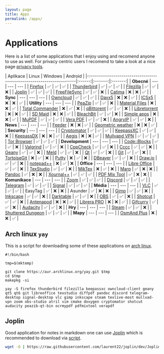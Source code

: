 ```yaml
---
layout: page
title: Apps
permalink: /apps/
---
```


# Applications

Here is a list of some applications that I enjoy using and recomend anyone to use as well. For privacy centric users I recomend to take a look at a nice page [privacy tools](https://www.privacytools.io/).

| Aplikace                                                               | Linux  | Windows | Android |
|-:----------------------------------------------------------------------|:------:|:-------:|:-------:|
| **Obecné**                                                             | \-\-\- | \-\-\-  | \-\-\-  |
| [Firefox](https://www.mozilla.org/en-US/firefox/new/)                  | ✅      | ✅       | ✅       |
| [Thunderbird](https://www.thunderbird.net/en-US/)                      | ✅      | ✅       | ✅       |
| [Filezilla](https://filezilla-project.org/)                            | ✅      | ✅       | ❌       |
| [Joplin](https://joplinapp.org/)                                       | ✅      | ✅       | ✅       |
| [FreeFileSync](https://freefilesync.org/)                              | ✅      | ✅       | ❌       |
| [Catima](https://catima.app/)                                          | ❌      | ❌       | ✅       |
| **Sync**                                                               | \-\-\- | \-\-\-  | \-\-\-  |
| [Owncloud](https://owncloud.com/)                                      | ✅      | ✅       | ✅       |
| [Davx5](https://www.davx5.com/)                                        | ❌      | ❌       | ✅       |
| [ICSx5](https://icsx5.bitfire.at/)                                     | ❌      | ❌       | ✅       |
| **Utility**                                                            | \-\-\- | \-\-\-  | \-\-\-  |
| [PeaZip](https://peazip.github.io/)                                    | ✅      | ✅       | ❌       |
| [Material Files](https://github.com/zhanghai/MaterialFiles)            | ❌      | ❌       | ✅       |
| [Total Commander](https://www.ghisler.com/)                            | ❌      | ✅       | ❌       |
| [qBittorent](https://www.qbittorrent.org/)                             | ✅      | ✅       | ❌       |
| [Libretorrent](https://gitlab.com/proninyaroslav/libretorrent)         | ❌      | ❌       | ✅       |
| [SD Maid](https://sdmaid.darken.eu/)                                   | ❌      | ❌       | ✅       |
| [BleachBit](https://www.bleachbit.org/)                                | ✅      | ✅       | ❌       |
| [Simple apps](https://www.simplemobiletools.com/)                      | ❌      | ❌       | ✅       |
| [MuPDF](https://mupdf.com)                                             | ✅      | ✅       | ✅       |
| [Vera PDF](https://verapdf.org/software/)                              | ✅      | ✅       | ❌       |
| [AngryIP](https://angryip.org/)                                        | ✅      | ✅       | ❌       |
| **News**                                                               | \-\-\- | \-\-\-  | \-\-\-  |
| [Feeder](https://gitlab.com/spacecowboy/Feeder)                        | ❌      | ❌       | ✅       |
| [Geometric weather](https://github.com/WangDaYeeeeee/GeometricWeather) | ❌      | ❌       | ✅       |
| **Security**                                                           | \-\-\- | \-\-\-  | \-\-\-  |
| [Cryptomator](https://cryptomator.org/)                                | ✅      | ✅       | ✅       |
| [KeepassXC](https://keepassxc.org/)                                    | ✅      | ✅       | ❌       |
| [KeepassDX](https://www.keepassdx.com/)                                | ❌      | ❌       | ✅       |
| [Aegis](https://getaegis.app/)                                         | ❌      | ❌       | ✅       |
| [Mullvapd VPN](https://mullvad.net/en/)                                | ✅      | ✅       | ✅       |
| [Tor Browser](https://www.torproject.org/)                             | ✅      | ✅       | ✅       |
| **Development**                                                        | \-\-\- | \-\-\-  | \-\-\-  |
| [Code::Blocks](https://www.codeblocks.org/)                            | ✅      | ✅       | ❌       |
| [Valgrind](https://valgrind.org/)                                      | ✅      | ✅       | ❌       |
| [CppCheck](http://cppcheck.net/)                                       | ✅      | ✅       | ❌       |
| [Cccc](https://sarnold.github.io/cccc/)                                | ✅      | ✅       | ❌       |
| [Geany](https://www.geany.org/)                                        | ✅      | ✅       | ❌       |
| [Meld](https://meldmerge.org/)                                         | ✅      | ✅       | ❌       |
| [Qt](https://www.qt.io/)                                               | ✅      | ✅       | ❌       |
| [Git](https://git-scm.com/)                                            | ✅      | ✅       | ❌       |
| [TortoiseGit](https://tortoisegit.org/)                                | ❌      | ✅       | ❌       |
| [Putty](https://putty.org/)                                            | ❌      | ✅       | ❌       |
| [DBeaver](https://dbeaver.io/)                                         | ✅      | ✅       | ❌       |
| [Draw.io](https://www.drawio.com/)                                     | ✅      | ✅       | ❌       |
| [notepad++](https://notepad-plus-plus.org/)                            | ❌      | ✅       | ❌       |
| **Office**                                                             | \-\-\- | \-\-\-  | \-\-\-  |
| [Libre Office](https://www.libreoffice.org/)                           | ✅      | ✅       | ❌       |
| [TexStudio](https://www.texstudio.org/)                                | ✅      | ✅       | ❌       |
| [MikTex](https://miktex.org/)                                          | ❌      | ✅       | ❌       |
| [Marp](https://marp.app/)                                              | ✅      | ❌       | ❌       |
| [Pandoc](https://pandoc.org/)                                          | ✅      | ❌       | ❌       |
| [Xournal++](https://xournalpp.github.io/)                              | ✅      | ✅       | ✅       |
| [PDF Mix Tool](https://scarpetta.eu/pdfmixtool/)                       | ✅      | ❌       | ❌       |
| **Komunikace**                                                         | \-\-\- | \-\-\-  | \-\-\-  |
| [Zoom](https://zoom.us/)                                               | ✅      | ✅       | ✅       |
| [Discord](https://discord.com/)                                        | ✅      | ✅       | ✅       |
| [Telegram](https://telegram.org/)                                      | ✅      | ✅       | ✅       |
| [Signal](https://www.signal.org/)                                      | ✅      | ✅       | ✅       |
| **Média**                                                              | \-\-\- | \-\-\-  | \-\-\-  |
| [VLC](https://www.videolan.org/vlc/)                                   | ✅      | ✅       | ✅       |
| EasyTag                                                                | ✅      | ❌       | ❌       |
| Asunder                                                                | ✅      | ❌       | ❌       |
| [Gimp](https://www.gimp.org/)                                          | ✅      | ✅       | ❌       |
| [Inkscape](https://inkscape.org/)                                      | ✅      | ✅       | ❌       |
| [Darktable](https://www.darktable.org/)                                | ✅      | ✅       | ❌       |
| [OBS](https://obsproject.com/)                                         | ✅      | ✅       | ❌       |
| [Shotcut](https://www.shotcut.org/)                                    | ✅      | ✅       | ❌       |
| [Antenapod](https://antennapod.org/)                                   | ❌      | ❌       | ✅       |
| [Librera PRO](https://librera.mobi/)                                   | ❌      | ❌       | ✅       |
| [Gifcurry](https://lettier.github.io/gifcurry/)                        | ✅      | ✅       | ❌       |
| [Audacity](https://www.audacityteam.org/)                              | ✅      | ✅       | ❌       |
| **Hry**                                                                | \-\-\- | \-\-\-  | \-\-\-  |
| [Steam](https://store.steampowered.com/)                               | ✅      | ✅       | ❌       |
| [Shuttered Dungeon](https://shatteredpixel.com/shatteredpd/)           | ✅      | ✅       | ✅       |
| **Mapy**                                                               | \-\-\- | \-\-\-  | \-\-\-  |
| [OsmAnd Plus](https://osmand.net/)                                     | ❌      | ❌       | ✅       |


## Arch linux `yay`

This is a script for downloading some of these applications on [arch linux](https://archlinux.org/).

```shell
#!/bin/bash

tmp=$(mktemp)

git clone https://aur.archlinux.org/yay.git $tmp
cd $tmp
makepkg -si

yay -S firefox thunderbird filezilla keepassxc owncloud-client geany qt5 qt6 git libreoffice texstudio diffpdf pandoc discord telegram-desktop signal-desktop vlc gimp inkscape steam texlive-most mullvad-vpn zoom obs-studio atril vim cmake doxygen cryptomator shotcut audacity peazib-qt-bin ocrmypdf pdfmixtool verapdf
```

## Joplin

Good application for notes in markdown one can use [Joplin](https://joplinapp.org/) which is recommended to download via [script](https://joplinapp.org/help/#desktop-applications).

```sh
wget -O | https://raw.githubusercontent.com/laurent22/joplin/dev/Joplin_install_and_update.sh | bash
```
